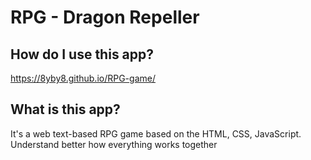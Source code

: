 # RPG - Dragon Repeller 

## How do I use this app?
https://8yby8.github.io/RPG-game/

## What is this app?
It's a web text-based RPG game based on the HTML, CSS, JavaScript. 
Understand better how everything works together 
